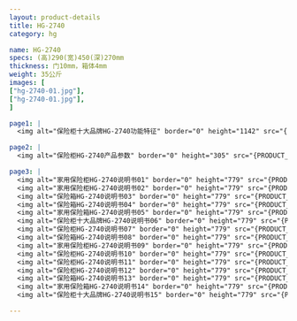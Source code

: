 ```yaml
---
layout: product-details
title: HG-2740
category: hg

name: HG-2740
specs: (高)290(宽)450(深)270mm
thickness: 门10mm，箱体4mm
weight: 35公斤
images: [
["hg-2740-01.jpg"],
["hg-2740-01.jpg"],
]

page1: |
  <img alt="保险柜十大品牌HG-2740功能特征" border="0" height="1142" src="{PRODUCT_IMAGES}products/hg-gn.jpg" width="538" />

page2: |
  <img alt="保险柜HG-2740产品参数" border="0" height="305" src="{PRODUCT_IMAGES}products/hg-cpcs.jpg" width="538" />

page3: |
  <img alt="家用保险柜HG-2740说明书01" border="0" height="779" src="{PRODUCT_IMAGES}products/hg-sm01.jpg" width="528" /><br />
  <img alt="家用保险柜HG-2740说明书02" border="0" height="779" src="{PRODUCT_IMAGES}products/hg-sm02.jpg" width="528" /><br />
  <img alt="保险箱HG-2740说明书03" border="0" height="779" src="{PRODUCT_IMAGES}products/hg-sm03.jpg" width="528" /><br />
  <img alt="保险箱HG-2740说明书04" border="0" height="779" src="{PRODUCT_IMAGES}products/hg-sm04.jpg" width="528" /><br />
  <img alt="家用保险箱HG-2740说明书05" border="0" height="779" src="{PRODUCT_IMAGES}products/hg-sm05.jpg" width="528" /><br />
  <img alt="保险柜十大品牌HG-2740说明书06" border="0" height="779" src="{PRODUCT_IMAGES}products/hg-sm06.jpg" width="528" /><br />
  <img alt="保险柜HG-2740说明书07" border="0" height="779" src="{PRODUCT_IMAGES}products/hg-sm07.jpg" width="528" /><br />
  <img alt="保险箱HG-2740说明书08" border="0" height="779" src="{PRODUCT_IMAGES}products/hg-sm08.jpg" width="528" /><br />
  <img alt="家用保险柜HG-2740说明书09" border="0" height="779" src="{PRODUCT_IMAGES}products/hg-sm09.jpg" width="528" /><br />
  <img alt="保险柜HG-2740说明书10" border="0" height="779" src="{PRODUCT_IMAGES}products/hg-sm10.jpg" width="528" /><br />
  <img alt="保险柜HG-2740说明书11" border="0" height="779" src="{PRODUCT_IMAGES}products/hg-sm11.jpg" width="528" /><br />
  <img alt="保险柜HG-2740说明书12" border="0" height="779" src="{PRODUCT_IMAGES}products/hg-sm12.jpg" width="528" /><br />
  <img alt="保险箱HG-2740说明书13" border="0" height="779" src="{PRODUCT_IMAGES}products/hg-sm13.jpg" width="528" /><br />
  <img alt="家用保险箱HG-2740说明书14" border="0" height="779" src="{PRODUCT_IMAGES}products/hg-sm14.jpg" width="528" /><br />
  <img alt="保险柜十大品牌HG-2740说明书15" border="0" height="779" src="{PRODUCT_IMAGES}products/hg-sm15.jpg" width="528" />

---
```


